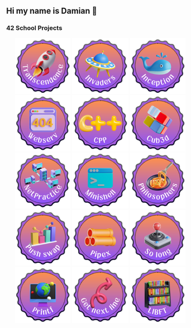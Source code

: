 ## Hi my name is Damian 👋

### 42 School Projects
<div align="center">

<a href="https://github.com/damiandania/Transcendence"><img src="https://github.com/damiandania/damiandania/blob/main/Pics/Transcendence.png" alt="Project pic" width="150" height="150"></a>
<a href="https://github.com/damiandania/Invaders"><img src="https://github.com/damiandania/damiandania/blob/main/Pics/Invaders.png" alt="Project pic" width="150" height="150"></a>
<a href="https://github.com/damiandania/Inception"><img src="https://github.com/damiandania/damiandania/blob/main/Pics/Inception.png" alt="Project pic" width="150" height="150"></a>
<a href="https://github.com/damiandania/Webserv"><img src="https://github.com/damiandania/damiandania/blob/main/Pics/Webserv.png" alt="Project pic" width="150" height="150"></a>
<a href="https://github.com/damiandania/Cpp"><img src="https://github.com/damiandania/damiandania/blob/main/Pics/CPP.png" alt="Project pic" width="150" height="150"></a>
<a href="https://github.com/damiandania/Cub3d"><img src="https://github.com/damiandania/damiandania/blob/main/Pics/Cub3d.png" alt="Project pic" width="150" height="150"></a>
<a href="https://github.com/damiandania/NetPractice"><img src="https://github.com/damiandania/damiandania/blob/main/Pics/Netpractice.png" alt="Project pic" width="150" height="150"></a>
<a href="https://github.com/damiandania/Minishell"><img src="https://github.com/damiandania/damiandania/blob/main/Pics/Minishell.png" alt="Project pic" width="150" height="150"></a>
<a href="https://github.com/damiandania/Philosophers"><img src="https://github.com/damiandania/damiandania/blob/main/Pics/Philosophers.png" alt="Project pic" width="150" height="150"></a>
<a href="https://github.com/damiandania/Push_swap"><img src="https://github.com/damiandania/damiandania/blob/main/Pics/Push_swap.png" alt="Project pic" width="150" height="150"></a>
<a href="https://github.com/damiandania/pipex"><img src="https://github.com/damiandania/damiandania/blob/main/Pics/Pipex.png" alt="Project pic" width="150" height="150"></a>
<a href="https://github.com/damiandania/So_long"><img src="https://github.com/damiandania/damiandania/blob/main/Pics/So_long.png" alt="Project pic" width="150" height="150"></a>
<a href="https://github.com/damiandania/Printf"><img src="https://github.com/damiandania/damiandania/blob/main/Pics/Printf.png" alt="Project pic" width="150" height="150"></a>
<a href="https://github.com/damiandania/Get_next_line"><img src="https://github.com/damiandania/damiandania/blob/main/Pics/Get_next_line.png" alt="Project pic" width="150" height="150"></a>
<a href="https://github.com/damiandania/Libft"><img src="https://github.com/damiandania/damiandania/blob/main/Pics/Libft.png" alt="Project pic" width="150" height="150"></a>

</div>

